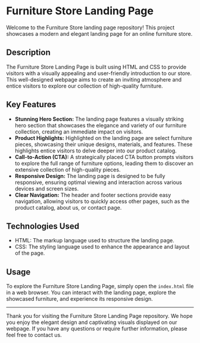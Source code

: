 # Furniture Store Landing Page

Welcome to the Furniture Store landing page repository! This project showcases a modern and elegant landing page for an online furniture store.

## Description

The Furniture Store Landing Page is built using HTML and CSS to provide visitors with a visually appealing and user-friendly introduction to our store. This well-designed webpage aims to create an inviting atmosphere and entice visitors to explore our collection of high-quality furniture.

## Key Features

- **Stunning Hero Section:** The landing page features a visually striking hero section that showcases the elegance and variety of our furniture collection, creating an immediate impact on visitors.
- **Product Highlights:** Highlighted on the landing page are select furniture pieces, showcasing their unique designs, materials, and features. These highlights entice visitors to delve deeper into our product catalog.
- **Call-to-Action (CTA):** A strategically placed CTA button prompts visitors to explore the full range of furniture options, leading them to discover an extensive collection of high-quality pieces.
- **Responsive Design:** The landing page is designed to be fully responsive, ensuring optimal viewing and interaction across various devices and screen sizes.
- **Clear Navigation:** The header and footer sections provide easy navigation, allowing visitors to quickly access other pages, such as the product catalog, about us, or contact page.

## Technologies Used

- HTML: The markup language used to structure the landing page.
- CSS: The styling language used to enhance the appearance and layout of the page.

## Usage

To explore the Furniture Store Landing Page, simply open the `index.html` file in a web browser. You can interact with the landing page, explore the showcased furniture, and experience its responsive design.

---

Thank you for visiting the Furniture Store Landing Page repository. We hope you enjoy the elegant design and captivating visuals displayed on our webpage. If you have any questions or require further information, please feel free to contact us.
